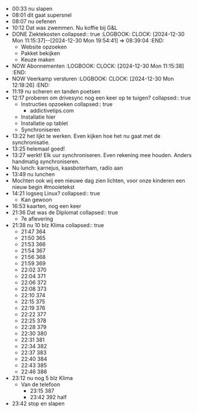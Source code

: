- 00:33 nu slapen
- 08:01 dit gaat supersnel
- 08:07 nu oefenen
- 10:12 Dat was zwemmen. Nu koffie bij G&L
- DONE Ziektekosten
  collapsed:: true
  :LOGBOOK:
  CLOCK: [2024-12-30 Mon 11:15:37]--[2024-12-30 Mon 19:54:41] =>  08:39:04
  :END:
	- Website opzoeken
	- Pakket bekijken
	- Keuze maken
- NOW Abonnementen
  :LOGBOOK:
  CLOCK: [2024-12-30 Mon 11:15:38]
  :END:
- NOW Veerkamp versturen
  :LOGBOOK:
  CLOCK: [2024-12-30 Mon 12:18:26]
  :END:
- 11:19 nu scheren en tanden poetsen
- 12:17 proberen om drivesync nog een keer op te tuigen?
  collapsed:: true
	- Instructies opzoeken
	  collapsed:: true
		- addictivetips.com
	- Installatie hier
	- Installatie op tablet
	- Synchroniseren
- 13:22 het lijkt te werken. Even kijken hoe het nu gaat met de synchronisatie.
- 13:25 helemaal goed!
- 13:27 werkt! Elk uur synchroniseren. Even rekening mee houden. Anders handmatig synchroniseren.
- Nu lunch: karnejus, kaasboterham, radio aan
- 13:49 nu lunchen
- Mochten ook wij een nieuwe dag zien lichten, voor onze kinderen een nieuw begin #mooietekst
- 14:21 logseq Linux?
  collapsed:: true
	- Kan gewoon
- 16:53 kaarten, nog een keer
- 21:36 Dat was de Diplomat
  collapsed:: true
	- 7e aflevering
- 21:38 nu 10 blz Klima
  collapsed:: true
	- 21:47 364
	- 21:50 365
	- 21:53 366
	- 21:54 367
	- 21:56 368
	- 21:59 369
	- 22:02 370
	- 22:04 371
	- 22:06 372
	- 22:08 373
	- 22:10 374
	- 22:15 375
	- 22:19 376
	- 22:22 377
	- 22:25 378
	- 22:28 379
	- 22:30 380
	- 22:31 381
	- 22:34 382
	- 22:37 383
	- 22:40 384
	- 22:43 385
	- 22:46 386
- 23:12 nu nog 5 blz Klima
	- Van de telefoon
		- 23:15 387
		- 23:42 392 half
- 23:42 stop en slapen